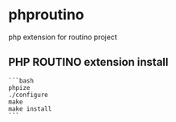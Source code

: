 # phproutino
php extension for routino project

PHP ROUTINO extension install
------------------------------

    ```bash 
    phpize
    ./configure
    make
    make install
    ```